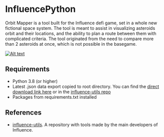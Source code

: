 # InfluencePython

Orbit Mapper is a tool built for the Influence defi game, set in a whole new fictional space system. The tool is meant
to assist in visualizing asteroids orbit and their locations, and the ability to plan a route between them with
complicated criteria. The tool originated from the need to compare more than 2 asteroids at once, which is not possible
in the basegame.

[![Alt text](https://img.youtube.com/vi/YWPaKscGWPM/0.jpg)](https://youtu.be/YWPaKscGWPM)

## Requirements

- Python 3.8 (or higher)
- Latest .json data export copied to root directory. You can find
  the [direct download link here](https://www.dropbox.com/sh/5g3ww8wi9n0p4s6/AADcR0lgL8iKTQrpiWUC37Oxa?dl=0) or in
  the [influence-utils repo](https://github.com/Influenceth/influence-utils)
- Packages from requirements.txt installed

## References

- [influence-utils](https://github.com/Influenceth/influence-utils). A repository with tools made by the main developers
  of Influence.
